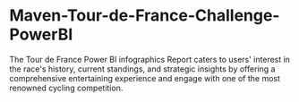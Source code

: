 # Maven-Tour-de-France-Challenge-PowerBI
The Tour de France Power BI infographics Report caters to users' interest in the race's history, current standings, and strategic insights by offering a comprehensive entertaining experience and engage with one of the most renowned cycling competition.
